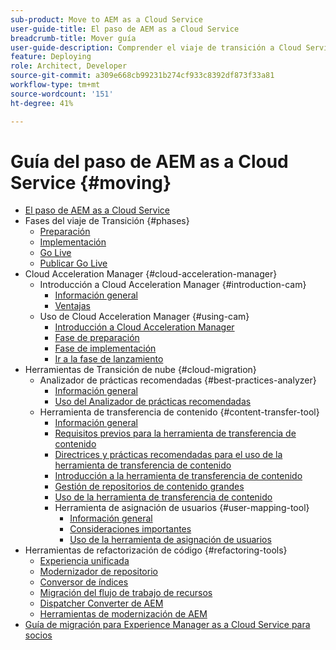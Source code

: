 ```yaml
---
sub-product: Move to AEM as a Cloud Service
user-guide-title: El paso de AEM as a Cloud Service
breadcrumb-title: Mover guía
user-guide-description: Comprender el viaje de transición a Cloud Service
feature: Deploying
role: Architect, Developer
source-git-commit: a309e668cb99231b274cf933c8392df873f33a81
workflow-type: tm+mt
source-wordcount: '151'
ht-degree: 41%

---
```



# Guía del paso de AEM as a Cloud Service {#moving}

+ [El paso de AEM as a Cloud Service](/help/move-to-cloud-service/home.md)
+ Fases del viaje de Transición {#phases}
   + [Preparación](/help/move-to-cloud-service/migration-readiness.md)
   + [Implementación](/help/move-to-cloud-service/migration-implementation.md)
   + [Go Live](/help/move-to-cloud-service/migration-go-live.md)
   + [Publicar Go Live](/help/move-to-cloud-service/migration-post-go-live.md)
+ Cloud Acceleration Manager {#cloud-acceleration-manager}
   + Introducción a Cloud Acceleration Manager {#introduction-cam}
      + [Información general](/help/move-to-cloud-service/cloud-acceleration-manager/introduction/overview-cam.md)
      + [Ventajas](/help/move-to-cloud-service/cloud-acceleration-manager/introduction/benefits-cam.md)
   + Uso de Cloud Acceleration Manager {#using-cam}
      + [Introducción a Cloud Acceleration Manager](/help/move-to-cloud-service/cloud-acceleration-manager/using-cam/getting-started-cam.md)
      + [Fase de preparación](/help/move-to-cloud-service/cloud-acceleration-manager/using-cam/cam-readiness-phase.md)
      + [Fase de implementación](/help/move-to-cloud-service/cloud-acceleration-manager/using-cam/cam-implementation-phase.md)
      + [Ir a la fase de lanzamiento](/help/move-to-cloud-service/cloud-acceleration-manager/using-cam/cam-golive-phase.md)
+ Herramientas de Transición de nube {#cloud-migration}
   + Analizador de prácticas recomendadas {#best-practices-analyzer}
      + [Información general](/help/move-to-cloud-service/best-practices-analyzer/overview-best-practices-analyzer.md)
      + [Uso del Analizador de prácticas recomendadas](/help/move-to-cloud-service/best-practices-analyzer/using-best-practices-analyzer.md)
   + Herramienta de transferencia de contenido {#content-transfer-tool}
      + [Información general](/help/move-to-cloud-service/content-transfer-tool/using-content-transfer-tool/overview-content-transfer-tool.md)
      + [Requisitos previos para la herramienta de transferencia de contenido](/help/move-to-cloud-service/content-transfer-tool/using-content-transfer-tool/prerequisites-content-transfer-tool.md)
      + [Directrices y prácticas recomendadas para el uso de la herramienta de transferencia de contenido](/help/move-to-cloud-service/content-transfer-tool/using-content-transfer-tool/guidelines-best-practices-content-transfer-tool.md)
      + [Introducción a la herramienta de transferencia de contenido](/help/move-to-cloud-service/content-transfer-tool/using-content-transfer-tool/gettting-started-content-transfer-tool.md)
      + [Gestión de repositorios de contenido grandes](/help/move-to-cloud-service/content-transfer-tool/using-content-transfer-tool/handling-large-content-repositories.md)
      + [Uso de la herramienta de transferencia de contenido](/help/move-to-cloud-service/content-transfer-tool/using-content-transfer-tool.md)
      + Herramienta de asignación de usuarios {#user-mapping-tool}
         + [Información general](/help/move-to-cloud-service/content-transfer-tool/user-mapping-tool/overview-user-mapping-tool.md)
         + [Consideraciones importantes](/help/move-to-cloud-service/content-transfer-tool/user-mapping-tool/considerations-user-mapping-tool.md)
         + [Uso de la herramienta de asignación de usuarios](/help/move-to-cloud-service/content-transfer-tool/user-mapping-tool/using-user-mapping-tool.md)
+ Herramientas de refactorización de código {#refactoring-tools}
   + [Experiencia unificada](/help/move-to-cloud-service/unified-experience.md)
   + [Modernizador de repositorio](/help/move-to-cloud-service/refactoring-tools/repo-modernizer.md)
   + [Conversor de índices](/help/move-to-cloud-service/refactoring-tools/index-converter.md)
   + [Migración del flujo de trabajo de recursos](/help/move-to-cloud-service/moving-to-aem-assets/asset-workflow-migration-tool.md)
   + [Dispatcher Converter de AEM](/help/move-to-cloud-service/refactoring-tools/dispatcher-transformation-utility-tools.md)
   + [Herramientas de modernización de AEM](/help/move-to-cloud-service/refactoring-tools/aem-modernization-tools.md)
+ [Guía de migración para Experience Manager as a Cloud Service para socios](/help/move-to-cloud-service/getting-started.md)
